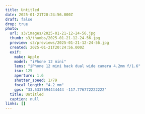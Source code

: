 ```yaml
---
title: Untitled
date: 2025-01-21T20:24:56.000Z
draft: false
drop: true
photo:
  url: s3/images/2025-01-21-12-24-56.jpg
  thumb: s3/thumbs/2025-01-21-12-24-56.jpg
  preview: s3/previews/2025-01-21-12-24-56.jpg
  created: 2025-01-21T20:24:56.000Z
  exif:
    make: Apple
    model: "iPhone 12 mini"
    lens: "iPhone 12 mini back dual wide camera 4.2mm f/1.6"
    iso: 125
    aperture: 1.6
    shutter_speed: 1/79
    focal_length: "4.2 mm"
    gps: "33.5337694444444 -117.776772222222"
  title: Untitled
  caption: null
links: []
---
```

